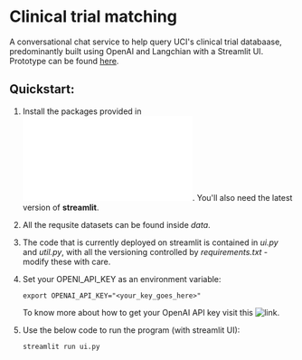 # Clinical trial matching
A conversational chat service to help query UCI's clinical trial databaase, predominantly built using OpenAI and Langchian with a Streamlit UI. Prototype can be found [here](https://uci-clinical-trial-matching.streamlit.app/).

## Quickstart:

1. Install the packages provided in ![requirements.txt](/requirements.txt). You'll also need the latest version of **streamlit**.
2. All the requsite datasets can be found inside _data_.
3. The code that is currently deployed on streamlit is contained in _ui.py_ and _util.py_, with all the versioning controlled by _requirements.txt_ - modify these with care.
4. Set your OPENI_API_KEY as an environment variable:

   ```
   export OPENAI_API_KEY="<your_key_goes_here>"
   ```
   To know more about how to get your OpenAI API key visit this ![link](https://platform.openai.com/docs/api-reference/authentication).
5. Use the below code to run the program (with streamlit UI):

   ```
   streamlit run ui.py
   ```
